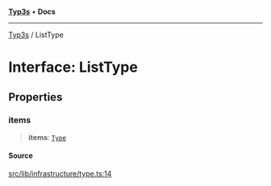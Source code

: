 [**Typ3s**](../README.md) • **Docs**

***

[Typ3s](../README.md) / ListType

# Interface: ListType

## Properties

### items

> **items**: [`Type`](../classes/Type.md)

#### Source

[src/lib/infrastructure/type.ts:14](https://github.com/data7expressions/typ3s/blob/0909ee19af27c380ec4b1564fafb2fe2d0d68d8d/src/lib/infrastructure/type.ts#L14)
